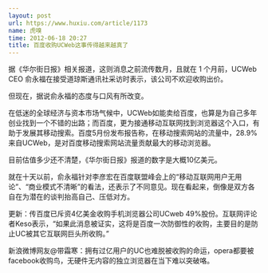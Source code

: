 ```yaml
---
layout: post
url: https://www.huxiu.com/article/1173
name: 虎嗅
time: 2012-06-18 20:27
title: 百度收购UCWeb这事传得越来越真了
---
```

据《华尔街日报》相关报道，这则消息之前流传数月，且就在 1 个月前，UCWeb CEO 俞永福在接受道琼斯通讯社采访时表示，该公司不欢迎收购出价。

但现在，据说俞永福的态度与口风有所改变。

在低迷的全球经济与资本市场气候中，UCWeb如能卖给百度，也算是为自己多年创业找到一个不错的出路；而百度，更为接通移动互联网找到浏览器这个入口，有助于发展其移动搜索。百度5月份发布报告称，在移动搜索网站的流量中，28.9% 来自UCWeb，是对百度移动搜索网站流量贡献最大的移动浏览器。

目前估值多少还不清楚，《华尔街日报》报道的数字是大概10亿美元。

就在十天以前，俞永福针对李彦宏在百度联盟峰会上的“移动互联网用户无用论”、“商业模式不清晰”的看法，还表示了不同意见。现在看起来，倒像是双方各自在为潜在的谈判抬高自己、压低对方。

更新：传百度已斥资4亿美金收购手机浏览器公司UCweb 49%股份。互联网评论者Keso表示，“如果此消息被证实，这将是百度一次防御性的收购，主要目的是防止UC被其它互联网巨头所收购。”

新浪微博网友@带霜寒：拥有过亿用户的UC也难脱被收购的命运，opera都要被facebook收购鸟，无硬件无内容的独立浏览器在当下难以突破咯。

